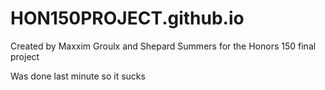 # HON150PROJECT.github.io

Created by Maxxim Groulx and Shepard Summers for the Honors 150 final project

Was done last minute so it sucks

